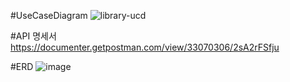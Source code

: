 #UseCaseDiagram
![library-ucd](https://github.com/eleunadeu/project_lv2/assets/121149088/79b60e41-93ee-490b-903d-19633452a2e2)

#API 명세서
https://documenter.getpostman.com/view/33070306/2sA2rFSfju

#ERD
![image](https://github.com/eleunadeu/project_lv2/assets/71509516/282cb840-f65e-4ca7-addb-b54cf3dcf8d7)
